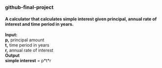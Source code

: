 <h3>github-final-project</h3>

<h4><b>A calculator that calculates simple interest given principal,</b> annual rate of interest and time period in years.</h4>

<p><b>Input:</b><br>
   <b>p,</b> principal amount<br>
   <b>t,</b> time period in years<br>
   <b>r,</b> annual rate of interest<br>
<b>Output</b><br>
   <b>simple interest</b> = p*t*r</p>

